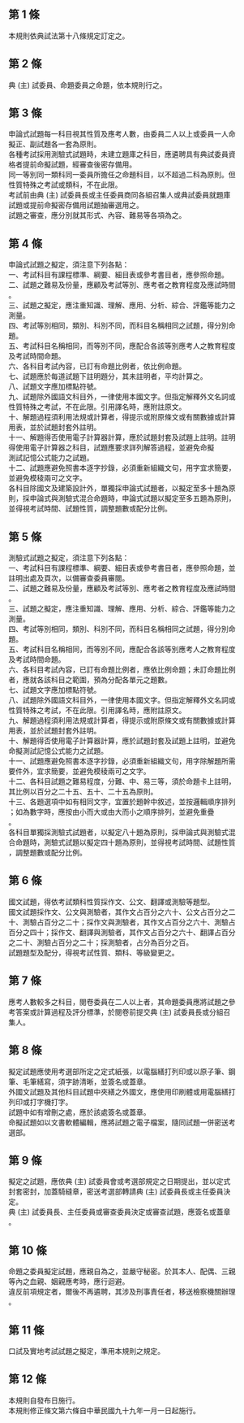 第 1 條
-------
本規則依典試法第十八條規定訂定之。

第 2 條
-------
典 (主) 試委員、命題委員之命題，依本規則行之。

第 3 條
-------
申論式試題每一科目視其性質及應考人數，由委員二人以上或委員一人命  
擬正、副試題各一套為原則。                                        
各種考試採用測驗式試題時，未建立題庫之科目，應遴聘具有典試委員資  
格者提前命擬試題，經審查後密存備用。                              
同一等別同一類科同一委員所擔任之命題科目，以不超過二科為原則。但  
性質特殊之考試或類科，不在此限。                                  
考試前由典 (主) 試委員長或主任委員商同各組召集人或典試委員就題庫  
試題或提前命擬密存備用試題抽審選用之。                            
試題之審查，應分別就其形式、內容、難易等各項為之。

第 4 條
-------
申論式試題之擬定，須注意下列各點：  
一、考試科目有課程標準、綱要、細目表或參考書目者，應參照命題。  
二、試題之難易及份量，應顧及考試等別、應考者之教育程度及應試時間  
    。  
三、試題之擬定，應注重知識、理解、應用、分析、綜合、評鑑等能力之  
    測量。  
四、考試等別相同，類別、科別不同，而科目名稱相同之試題，得分別命  
    題。  
五、考試科目名稱相同，而等別不同，應配合各該等別應考人之教育程度  
    及考試時間命題。  
六、各科目考試內容，已訂有命題比例者，依比例命題。  
七、試題應於每道試題下註明題分，其未註明者，平均計算之。  
八、試題文字應加標點符號。  
九、試題除外國語文科目外，一律使用本國文字。但指定解釋外文名詞或  
    性質特殊之考試，不在此限。引用譯名時，應附註原文。  
十、解題過程須利用法規或計算者，得提示或附原條文或有關數據或計算  
    用表，並於試題封套外註明。  
十一、解題得否使用電子計算器計算，應於試題封套及試題上註明。註明  
      得使用電子計算器之科目，試題應要求詳列解答過程，並避免命擬  
      測試記憶公式能力之試題。  
十二、試題應避免照書本逐字抄錄，必須重新組織文句，用字宜求簡要，  
      並避免模稜兩可之文字。  
各科目除國文及建築設計外，單獨採申論式試題者，以擬定至多十題為原  
則，採申論式與測驗式混合命題時，申論式試題以擬定至多五題為原則，  
並得視考試時間、試題性質，調整題數或配分比例。

第 5 條
-------
測驗式試題之擬定，須注意下列各點：  
一、考試科目有課程標準、綱要、細目表或參考書目者，應參照命題，並  
    註明出處及頁次，以備審查委員審閱。  
二、試題之難易及份量，應顧及考試等別、應考者之教育程度及應試時間  
    。  
三、試題之擬定，應注重知識、理解、應用、分析、綜合、評鑑等能力之  
    測量。  
四、考試等別相同，類別、科別不同，而科目名稱相同之試題，得分別命  
    題。  
五、考試科目名稱相同，而等別不同，應配合各該等別應考人之教育程度  
    及考試時間命題。  
六、各科目考試內容，已訂有命題比例者，應依比例命題；未訂命題比例  
    者，應就各該科目之範圍，預為分配各單元之題數。  
七、試題文字應加標點符號。  
八、試題除外國語文科目外，一律使用本國文字。但指定解釋外文名詞或  
    性質特殊之考試，不在此限。引用譯名時，應附註原文。  
九、解題過程須利用法規或計算者，得提示或附原條文或有關數據或計算  
    用表，並於試題封套外註明。  
十、解題得否使用電子計算器計算，應於試題封套及試題上註明，並避免  
    命擬測試記憶公式能力之試題。  
十一、試題應避免照書本逐字抄錄，必須重新組織文句，用字除解題所需  
      要件外，宜求簡要，並避免模稜兩可之文字。  
十二、各科目試題之難易程度，分難、中、易三等，須於命題卡上註明，  
      其比例以百分之二十五、五十、二十五為原則。  
十三、各題選項中如有相同文字，宜置於題幹中敘述，並按邏輯順序排列  
      ；如為數字時，應按由小而大或由大而小之順序排列，並避免重疊  
      。  
各科目單獨採測驗式試題者，以擬定八十題為原則，採申論式與測驗式混  
合命題時，測驗式試題以擬定四十題為原則，並得視考試時間、試題性質  
，調整題數或配分比例。

第 6 條
-------
國文試題，得依考試類科性質採作文、公文、翻譯或測驗等題型。  
國文試題採作文、公文與測驗者，其作文占百分之六十、公文占百分之二  
十、測驗占百分之二十；採作文與測驗者，其作文占百分之六十、測驗占  
百分之四十；採作文、翻譯與測驗者，其作文占百分之六十、翻譯占百分  
之二十、測驗占百分之二十；採測驗者，占分為百分之百。  
試題題型及配分，得視考試性質、類科、等級變更之。

第 7 條
-------
應考人數較多之科目，閱卷委員在二人以上者，其命題委員應將試題之參  
考答案或計算過程及評分標準，於閱卷前提交典 (主) 試委員長或分組召  
集人。

第 8 條
-------
擬定試題應使用考選部所定之定式紙張，以電腦繕打列印或以原子筆、鋼  
筆、毛筆繕寫，須字跡清晰，並簽名或蓋章。                          
外國文試題及其他科目試題中夾繕之外國文，應使用印刷體或用電腦繕打  
列印或打字機打字。                                                
試題中如有增刪之處，應於該處簽名或蓋章。                          
命擬試題如以文書軟體編輯，應將試題之電子檔案，隨同試題一併密送考  
選部。

第 9 條
-------
擬定之試題，應依典 (主) 試委員會或考選部規定之日期提出，並以定式  
封套密封，加蓋騎縫章，密送考選部轉請典 (主) 試委員長或主任委員決  
定。                                                              
典 (主) 試委員長、主任委員或審查委員決定或審查試題，應簽名或蓋章  
。

第 10 條
--------
命題之委員擬定試題，應親自為之，並嚴守秘密。於其本人、配偶、三親  
等內之血親、姻親應考時，應行迴避。                                
違反前項規定者，爾後不再遴聘，其涉及刑事責任者，移送檢察機關辦理  
。

第 11 條
--------
口試及實地考試試題之擬定，準用本規則之規定。

第 12 條
--------
本規則自發布日施行。  
本規則修正條文第六條自中華民國九十九年一月一日起施行。

